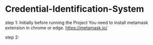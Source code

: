 # Credential-Identification-System

step 1: Initially before running the Project You need to install metamask extension in chrome or edge.
https://metamask.io/

step 2: 
